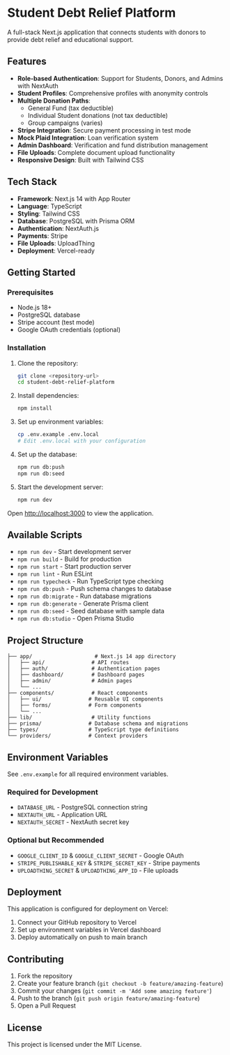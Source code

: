 # Student Debt Relief Platform

A full-stack Next.js application that connects students with donors to provide debt relief and educational support.

## Features

- **Role-based Authentication**: Support for Students, Donors, and Admins with NextAuth
- **Student Profiles**: Comprehensive profiles with anonymity controls
- **Multiple Donation Paths**:
  - General Fund (tax deductible)
  - Individual Student donations (not tax deductible)
  - Group campaigns (varies)
- **Stripe Integration**: Secure payment processing in test mode
- **Mock Plaid Integration**: Loan verification system
- **Admin Dashboard**: Verification and fund distribution management
- **File Uploads**: Complete document upload functionality
- **Responsive Design**: Built with Tailwind CSS

## Tech Stack

- **Framework**: Next.js 14 with App Router
- **Language**: TypeScript
- **Styling**: Tailwind CSS
- **Database**: PostgreSQL with Prisma ORM
- **Authentication**: NextAuth.js
- **Payments**: Stripe
- **File Uploads**: UploadThing
- **Deployment**: Vercel-ready

## Getting Started

### Prerequisites

- Node.js 18+
- PostgreSQL database
- Stripe account (test mode)
- Google OAuth credentials (optional)

### Installation

1. Clone the repository:
   ```bash
   git clone <repository-url>
   cd student-debt-relief-platform
   ```

2. Install dependencies:
   ```bash
   npm install
   ```

3. Set up environment variables:
   ```bash
   cp .env.example .env.local
   # Edit .env.local with your configuration
   ```

4. Set up the database:
   ```bash
   npm run db:push
   npm run db:seed
   ```

5. Start the development server:
   ```bash
   npm run dev
   ```

Open [http://localhost:3000](http://localhost:3000) to view the application.

## Available Scripts

- `npm run dev` - Start development server
- `npm run build` - Build for production
- `npm run start` - Start production server
- `npm run lint` - Run ESLint
- `npm run typecheck` - Run TypeScript type checking
- `npm run db:push` - Push schema changes to database
- `npm run db:migrate` - Run database migrations
- `npm run db:generate` - Generate Prisma client
- `npm run db:seed` - Seed database with sample data
- `npm run db:studio` - Open Prisma Studio

## Project Structure

```
├── app/                    # Next.js 14 app directory
│   ├── api/               # API routes
│   ├── auth/              # Authentication pages
│   ├── dashboard/         # Dashboard pages
│   ├── admin/             # Admin pages
│   └── ...
├── components/            # React components
│   ├── ui/               # Reusable UI components
│   ├── forms/            # Form components
│   └── ...
├── lib/                   # Utility functions
├── prisma/               # Database schema and migrations
├── types/                # TypeScript type definitions
└── providers/            # Context providers
```

## Environment Variables

See `.env.example` for all required environment variables.

### Required for Development
- `DATABASE_URL` - PostgreSQL connection string
- `NEXTAUTH_URL` - Application URL
- `NEXTAUTH_SECRET` - NextAuth secret key

### Optional but Recommended
- `GOOGLE_CLIENT_ID` & `GOOGLE_CLIENT_SECRET` - Google OAuth
- `STRIPE_PUBLISHABLE_KEY` & `STRIPE_SECRET_KEY` - Stripe payments
- `UPLOADTHING_SECRET` & `UPLOADTHING_APP_ID` - File uploads

## Deployment

This application is configured for deployment on Vercel:

1. Connect your GitHub repository to Vercel
2. Set up environment variables in Vercel dashboard
3. Deploy automatically on push to main branch

## Contributing

1. Fork the repository
2. Create your feature branch (`git checkout -b feature/amazing-feature`)
3. Commit your changes (`git commit -m 'Add some amazing feature'`)
4. Push to the branch (`git push origin feature/amazing-feature`)
5. Open a Pull Request

## License

This project is licensed under the MIT License.